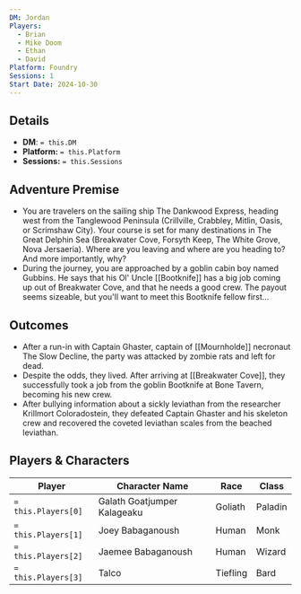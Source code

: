 ```yaml
---
DM: Jordan
Players:
  - Brian
  - Mike Doom
  - Ethan
  - David
Platform: Foundry
Sessions: 1
Start Date: 2024-10-30
---
```

## Details
- **DM**: `= this.DM`
- **Platform:** `= this.Platform`
- **Sessions:** `= this.Sessions`

## Adventure Premise
- You are travelers on the sailing ship The Dankwood Express, heading west from the Tanglewood Peninsula (Crillville, Crabbley, Mitlin, Oasis, or Scrimshaw City). Your course is set for many destinations in The Great Delphin Sea (Breakwater Cove, Forsyth Keep, The White Grove, Nova Jersaeria). Where are you leaving and where are you heading to? And more importantly, why?
- During the journey, you are approached by a goblin cabin boy named Gubbins. He says that his Ol' Uncle [[Bootknife]] has a big job coming up out of Breakwater Cove, and that he needs a good crew. The payout seems sizeable, but you'll want to meet this Bootknife fellow first…

## Outcomes
- After a run-in with Captain Ghaster, captain of [[Mournholde]] necronaut The Slow Decline, the party was attacked by zombie rats and left for dead.
- Despite the odds, they lived. After arriving at [[Breakwater Cove]], they successfully took a job from the goblin Bootknife at Bone Tavern, becoming his new crew.
- After bullying information about a sickly leviathan from the researcher Krillmort Coloradostein, they defeated Captain Ghaster and his skeleton crew and recovered the coveted leviathan scales from the beached leviathan.

## Players & Characters
| Player              | Character Name              | Race     | Class   |
| ------------------- | --------------------------- | -------- | ------- |
| `= this.Players[0]` | Galath Goatjumper Kalageaku | Goliath  | Paladin |
| `= this.Players[1]` | Joey Babaganoush            | Human    | Monk    |
| `= this.Players[2]` | Jaemee Babaganoush          | Human    | Wizard  |
| `= this.Players[3]` | Talco                       | Tiefling | Bard    |
